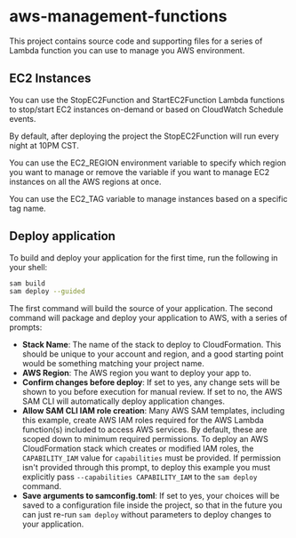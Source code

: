 # aws-management-functions

This project contains source code and supporting files for a series of Lambda function you can use to manage you AWS environment.

## EC2 Instances
You can use the StopEC2Function and StartEC2Function Lambda functions to stop/start EC2 instances on-demand or based on CloudWatch Schedule events.

By default, after deploying the project the StopEC2Function will run every night at 10PM CST.

You can use the EC2_REGION environment variable to specify which region you want to manage or remove the variable if you want to manage EC2 instances on all the AWS regions at once.

You can use the EC2_TAG variable to manage instances based on a specific tag name.

## Deploy application

To build and deploy your application for the first time, run the following in your shell:

```bash
sam build
sam deploy --guided
```

The first command will build the source of your application. The second command will package and deploy your application to AWS, with a series of prompts:

* **Stack Name**: The name of the stack to deploy to CloudFormation. This should be unique to your account and region, and a good starting point would be something matching your project name.
* **AWS Region**: The AWS region you want to deploy your app to.
* **Confirm changes before deploy**: If set to yes, any change sets will be shown to you before execution for manual review. If set to no, the AWS SAM CLI will automatically deploy application changes.
* **Allow SAM CLI IAM role creation**: Many AWS SAM templates, including this example, create AWS IAM roles required for the AWS Lambda function(s) included to access AWS services. By default, these are scoped down to minimum required permissions. To deploy an AWS CloudFormation stack which creates or modified IAM roles, the `CAPABILITY_IAM` value for `capabilities` must be provided. If permission isn't provided through this prompt, to deploy this example you must explicitly pass `--capabilities CAPABILITY_IAM` to the `sam deploy` command.
* **Save arguments to samconfig.toml**: If set to yes, your choices will be saved to a configuration file inside the project, so that in the future you can just re-run `sam deploy` without parameters to deploy changes to your application.
